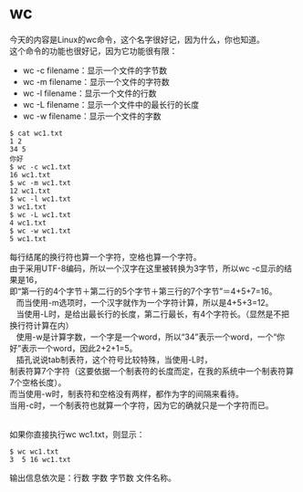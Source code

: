 # wc

今天的内容是Linux的wc命令，这个名字很好记，因为什么，你也知道。  
这个命令的功能也很好记，因为它功能很有限：  
* wc -c filename：显示一个文件的字节数
* wc -m filename：显示一个文件的字符数
* wc -l filename：显示一个文件的行数
* wc -L filename：显示一个文件中的最长行的长度
* wc -w filename：显示一个文件的字数
```shell
$ cat wc1.txt
1 2
34 5
你好
$ wc -c wc1.txt
16 wc1.txt
$ wc -m wc1.txt
12 wc1.txt
$ wc -l wc1.txt
3 wc1.txt
$ wc -L wc1.txt
4 wc1.txt
$ wc -w wc1.txt
5 wc1.txt
```
每行结尾的换行符也算一个字符，空格也算一个字符。  
由于采用UTF-8编码，所以一个汉字在这里被转换为3字节，所以wc -c显示的结果是16，  
即“第一行的4个字节＋第二行的5个字节＋第三行的7个字节”＝4+5+7=16。  
&nbsp;&nbsp;
而当使用-m选项时，一个汉字就作为一个字符计算，所以是4+5+3=12。  
&nbsp;&nbsp;
当使用-L时，是给出最长行的长度，第二行最长，有4个字符长。（显然是不把换行符计算在内）  
&nbsp;&nbsp;
使用-w是计算字数，一个字是一个word，所以“34”表示一个word，一个“你好”表示一个word，因此2+2+1=5。  
&nbsp;&nbsp;
插孔说说tab制表符，这个符号比较特殊，当使用-L时，  
制表符算7个字符（这要依据一个制表符的长度而定，在我的系统中一个制表符算7个空格长度）。  
而当使用-w时，制表符和空格没有两样，都作为字的间隔来看待。  
当用-c时，一个制表符也就算一个字符，因为它的确就只是一个字符而已。  
&nbsp;&nbsp;

如果你直接执行wc wc1.txt，则显示：
```shell
$ wc wc1.txt
3  5 16 wc1.txt
```
输出信息依次是：行数 字数 字节数 文件名称。
